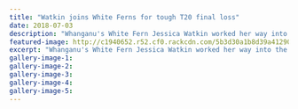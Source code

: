 ```yaml
---
title: "Watkin joins White Ferns for tough T20 final loss"
date: 2018-07-03
description: "Whanganu's White Fern Jessica Watkin worked her way into the 1st XI on their England tour..."
featured-image: http://c1940652.r52.cf0.rackcdn.com/5b3d30a1b8d39a41290000eb/jessica-watkins-face-only-chron-3-july.gif
excerpt: "Whanganu's White Fern Jessica Watkin worked her way into the 1st XI on their England tour.."
gallery-image-1: 
gallery-image-2: 
gallery-image-3: 
gallery-image-4: 
gallery-image-5: 
---
```

